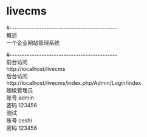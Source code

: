 # livecms  
#--------------------------------------------  
概述  
	一个企业网站管理系统  

#--------------------------------------------  
前台访问  
	http://localhost/livecms  
后台访问  
	http://localhost/livecms/index.php/Admin/Login/index  
超级管理员  
	账号 admin  
	密码 123456  
测试  
	账号 ceshi  
	密码 123456